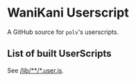 # WaniKani Userscript

A GitHub source for `polv`'s userscripts.

## List of built UserScripts

See [/lib/**/*.user.js](/lib).
